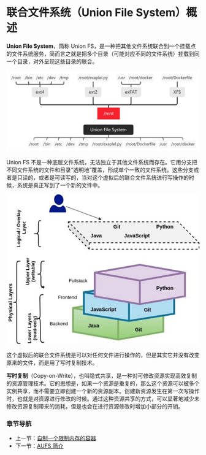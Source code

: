 # 联合文件系统（Union File System）概述

**Union File System**，简称 Union FS，是一种把其他文件系统联合到一个挂载点的文件系统服务，简而言之就是把多个目录（可能对应不同的文件系统）挂载到同一个目录，对外呈现这些目录的联合。

![unionfs](../../插图/unionfs.png)

Union FS 不是一种底层文件系统，无法独立于其他文件系统而存在。它用分支把不同文件系统的文件和目录“透明地”覆盖，形成单个一致的文件系统。这些分支或者是只读的，或者是可读写的，当对这个虚拟后的联合文件系统进行写操作的时候，系统是真正写到了一个新的文件中。

![unionfs2](../../插图/unionfs2.jpg)

这个虚拟后的联合文件系统是可以对任何文件进行操作的，但是其实它并没有改变原来的文件，而是用了写时复制技术。

**写时复制**（Copy-on-Write），也叫隐式共享，是一种对可修改资源实现高效复制的资源管理技术。它的思想是，如果一个资源是重复的，那么这个资源可以被多个实例共享，而不需要立即创建一个新的资源副本。创建新资源发生在第一次写操作时，也就是对资源进行修改的时候。通过这种资源共享的方式，可以显著地减少未修改资源复制带来的消耗，但是也会在进行资源修改时增加小部分的开销。

### 章节导航

- 上一节：[自制一个限制内存的容器](../控制组/自制一个限制内存的容器.md)
- 下一节：[AUFS 简介](AUFS.md)
